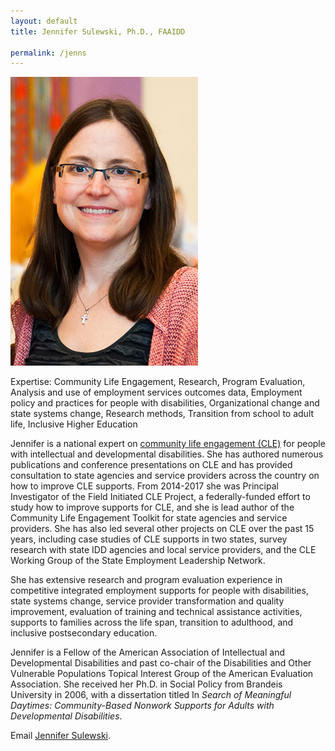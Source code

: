 ```yaml
---
layout: default
title: Jennifer Sulewski, Ph.D., FAAIDD 

permalink: /jenns
---
```

<img src="/imgs/jenns.jpg" alt=" Jennifer Sulewski" class="float-left padding-right">

Expertise: Community Life Engagement, Research, Program Evaluation, Analysis and use of employment services outcomes data, Employment policy and practices for people with disabilities, Organizational change and state systems change, Research methods, Transition from school to adult life, Inclusive Higher Education

Jennifer is a national expert on <a href="Thinkwork.org/cle-toolkit">community life engagement (CLE)</a> for people with intellectual and developmental disabilities. She has authored numerous publications and conference presentations on CLE and has provided consultation to state agencies and service providers across the country on how to improve CLE supports. From 2014-2017 she was Principal Investigator of the Field Initiated CLE Project, a federally-funded effort to study how to improve supports for CLE, and she is lead author of the Community Life Engagement Toolkit for state agencies and service providers. She has also led several other projects on CLE over the past 15 years, including case studies of CLE supports in two states, survey research with state IDD agencies and local service providers, and the CLE Working Group of the State Employment Leadership Network. 

She has extensive research and program evaluation experience in competitive integrated employment supports for people with disabilities, state systems change, service provider transformation and quality improvement, evaluation of training and technical assistance activities, supports to families across the life span, transition to adulthood, and inclusive postsecondary education. 

Jennifer is a Fellow of the American Association of Intellectual and Developmental Disabilities and past co-chair of the Disabilities and Other Vulnerable Populations Topical Interest Group of the American Evaluation Association. She received her Ph.D. in Social Policy from Brandeis University in 2006, with a dissertation titled In <i>Search of Meaningful Daytimes: Community-Based Nonwork Supports for Adults with Developmental Disabilities</i>.

Email <a href="mailto:Jennifer.sulewski@umb.edu">Jennifer Sulewski</a>. 

